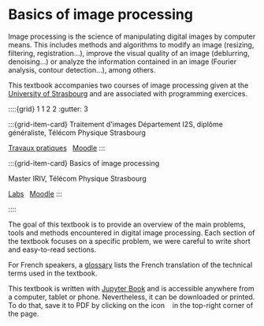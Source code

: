 # Basics of image processing

Image processing is the science of manipulating digital images by computer means.
This includes methods and algorithms to modify an image (resizing, filtering, registration...),
improve the visual quality of an image (deblurring, denoising...)
or
analyze the information contained in an image (Fourier analysis, contour detection...),
among others.

This textbook accompanies two courses of image processing given at the [University of Strasbourg](https://www.unistra.fr/)
and are associated with programming exercices.

::::{grid} 1 1 2 2
:gutter: 3

:::{grid-item-card} Traitement d'images
Département I2S, diplôme généraliste, Télécom Physique Strasbourg

<a class="btn btn-primary" href="https://vincmazet.github.io/tp-image/" role="button">Travaux pratiques</a>&nbsp;&nbsp;
<a class="btn btn-primary" href="https://moodle.unistra.fr/course/view.php?id=18192" role="button">Moodle</a>
:::

:::{grid-item-card} Basics of image processing

Master IRIV, Télécom Physique Strasbourg

<a class="btn btn-primary" href="https://vincmazet.github.io/image-labs/" role="button">Labs</a>&nbsp;&nbsp;
<a class="btn btn-primary" href="https://moodle.unistra.fr/course/view.php?id=6678" role="button">Moodle</a>
:::

::::


The goal of this textbook is to provide an overview of the main problems, tools and methods encountered in digital image processing.
Each section of the textbook focuses on a specific problem,
we were careful to write short and easy-to-read sections.
<!-- In addition to this, chapter [In a Nutshell](mathematical-optimization) gives some explanation of the tools
that are used in image processing but not specific to the domain, so we put them apart and are not too detailed. -->

For French speakers, a [glossary](glossary) lists the French translation of the technical terms used in the textbook.

This textbook is written with [Jupyter Book](https://jupyterbook.org/) and is accessible anywhere from a computer, tablet or phone.
Nevertheless, it can be downloaded or printed.
To do that, save it to PDF by clicking on the icon &nbsp;<i class="fas fa-download"></i>&nbsp; in the top-right corner of the page.

